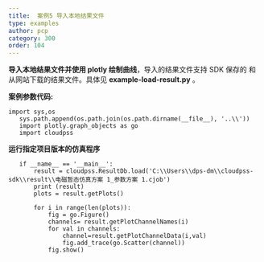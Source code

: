 ```yaml
---
title:  案例5 导入本地结果文件
type: examples
author: pcp
category: 300
order: 104
---
```


**导入本地结果文件并使用 plotly 绘制曲线**，导入的结果文件支持 SDK 保存的
和从网站下载的结果文件。具体见 **example-load-result.py** 。

**案例参数代码:**

``` 
import sys,os
   sys.path.append(os.path.join(os.path.dirname(__file__), '..\\'))
   import plotly.graph_objects as go
   import cloudpss
```
**运行指定项目版本的仿真程序**

```
   if __name__ == '__main__':
       result = cloudpss.ResultDb.load('C:\\Users\\dps-dm\\cloudpss-sdk\\result\\电磁暂态仿真方案 1_参数方案 1.cjob')
       print (result)
       plots = result.getPlots()

       for i in range(len(plots)):
           fig = go.Figure()
           channels= result.getPlotChannelNames(i)
           for val in channels:
               channel=result.getPlotChannelData(i,val)
               fig.add_trace(go.Scatter(channel))
           fig.show()
```